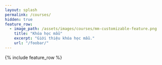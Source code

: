 ```yaml
---
layout: splash
permalink: /courses/
hidden: true
feature_row:
  - image_path: /assets/images/courses/mm-customizable-feature.png
    title: "Khóa học mẫu"
    excerpt: "Giới thiệu khóa học mẫu."
    url: "/foobar/"    
---
```


{% include feature_row %}